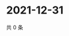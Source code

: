 # 2021-12-31

共 0 条

<!-- BEGIN WEIBO -->
<!-- 最后更新时间 Fri Dec 31 2021 01:18:02 GMT+0800 (China Standard Time) -->

<!-- END WEIBO -->
